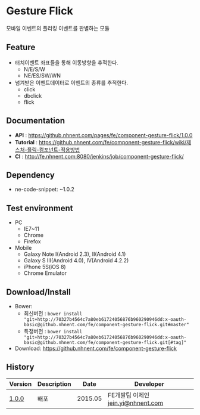 Gesture Flick
===============
모바일 이벤트의 플리킹 이벤트를 판별하는 모듈

## Feature
* 터치이벤트 좌표들을 통해 이동방향을 추적한다.
	* N/E/S/W
	* NE/ES/SW/WN
* 넘겨받은 이벤트데이터로 이벤트의 종류를 추적한다.
	* click
	* dbclick
	* flick

## Documentation
* **API** : https://github.nhnent.com/pages/fe/component-gesture-flick/1.0.0
* **Tutorial** : https://github.nhnent.com/fe/component-gesture-flick/wiki/제스처-플릭-컴포넌트-적용방법
* **CI** : http://fe.nhnent.com:8080/jenkins/job/component-gesture-flick/



## Dependency
* ne-code-snippet: ~1.0.2

## Test environment
* PC
	* IE7~11
	* Chrome
	* Firefox
* Mobile
	* Galaxy Note I(Android 2.3), II(Android 4.1)
	* Galaxy S III(Android 4.0), IV(Android 4.2.2)
	* iPhone 5S(iOS 8)
	* Chrome Emulator


## Download/Install
* Bower:
   * 최신버전 : `bower install "git+http://70327b4564c7a80eb61724056876b960290946dd:x-oauth-basic@github.nhnent.com/fe/component-gesture-flick.git#master"`
   * 특정버전 : `bower install "git+http://70327b4564c7a80eb61724056876b960290946dd:x-oauth-basic@github.nhnent.com/fe/component-gesture-flick.git[#tag]"`
* Download: https://github.nhnent.com/fe/component-gesture-flick

## History
| Version | Description | Date | Developer |
| ---- | ---- | ---- | ---- |
| <a href="https://github.nhnent.com/pages/fe/component-gesture-flick/1.0.0">1.0.0</a> | 배포 | 2015.05 | FE개발팀 이제인 <jein.yi@nhnent.com> |
